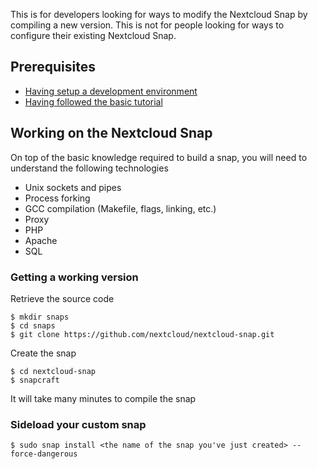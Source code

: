 This is for developers looking for ways to modify the Nextcloud Snap by compiling a new version. This is not for people looking for ways to configure their existing Nextcloud Snap.

## Prerequisites

* [Having setup a development environment](https://github.com/nextcloud/nextcloud-snap/wiki/Creating-a-Snappy-development-environment)
* [Having followed the basic tutorial](https://github.com/nextcloud/nextcloud-snap/wiki/Building-your-first-snap)

## Working on the Nextcloud Snap

On top of the basic knowledge required to build a snap, you will need to understand the following technologies

* Unix sockets and pipes
* Process forking
* GCC compilation (Makefile, flags, linking, etc.)
* Proxy
* PHP
* Apache
* SQL

### Getting a working version

Retrieve the source code

```
$ mkdir snaps
$ cd snaps
$ git clone https://github.com/nextcloud/nextcloud-snap.git
```

Create the snap

```
$ cd nextcloud-snap
$ snapcraft
```

It will take many minutes to compile the snap

### Sideload your custom snap

```
$ sudo snap install <the name of the snap you've just created> --force-dangerous
```